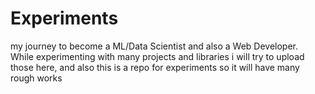 # Experiments
my journey to become a ML/Data Scientist and also a Web Developer.   
While experimenting with many projects and libraries i will try to upload those here, and also this is a repo for experiments so it will have many rough works  
